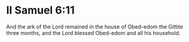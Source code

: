 # II Samuel 6:11

And the ark of the Lord remained in the house of Obed-edom the Gittite three months, and the Lord blessed Obed-edom and all his household.
